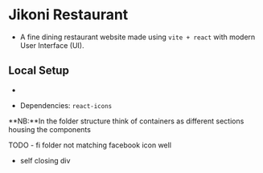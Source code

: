 # Jikoni Restaurant
- A fine dining restaurant website made using ``vite + react`` with modern User Interface (UI).

## Local Setup
- 

- Dependencies: `react-icons`


**NB:**In the folder structure think of containers as different sections housing the components

TODO - fi folder not matching facebook icon well
- self closing div
<div />